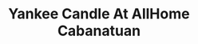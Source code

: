 ---
title: "Yankee Candle At AllHome Cabanatuan"
url: /cabanatuan/yankee-candle-at-allhome-cabanatuan/
shop: Warenhaus
---